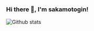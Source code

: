 ### Hi there 👋, I'm sakamotogin!

![Github stats](https://github-readme-stats.vercel.app/api?username=sakamotogin&theme=highcontrast&show_icons=true&count_private=true)